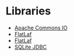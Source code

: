 <h1>Libraries</h1>
<ul>
    <li><a href="https://mvnrepository.com/artifact/commons-io/commons-io">Apache Commons IO</a></li>
    <li><a href="https://mvnrepository.com/artifact/com.formdev/flatlaf">FlatLaf</a></li>
    <li><a href="https://mvnrepository.com/artifact/com.formdev/flatlaf">FlatLaf</a></li>
    <li><a href="https://mvnrepository.com/artifact/org.xerial/sqlite-jdbc">SQLite JDBC</a></li>
</ul>
